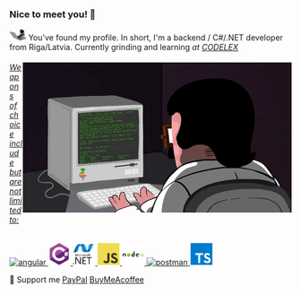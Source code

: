 ### Nice to meet you! 👋

<p></a><img src="https://github.com/Raitis-Silins/Raitis-Silins/blob/main/assets/cat.gif?raw=1" width="30vw"/> You've found my profile. In short, I'm a backend / C#/.NET developer from Riga/Latvia. Currently grinding and learning <em> at <a href="https://www.codelex.io">CODELEX</em></p>

<img align="right" alt="GIF" src="https://github.com/Raitis-Silins/Raitis-Silins/blob/main/assets/coding.gif" />

<h6 align="left">Weapons of choice include but are not limited to:</h6>
<p align="left"> <a href="https://angular.io" target="_blank" rel="noreferrer"> <img src="https://angular.io/assets/images/logos/angular/angular.svg" alt="angular" width="40" height="40"/> </a> <a href="https://www.w3schools.com/cs/" target="_blank" rel="noreferrer"> <img src="https://raw.githubusercontent.com/devicons/devicon/master/icons/csharp/csharp-original.svg" alt="csharp" width="40" height="40"/> </a> <a href="https://dotnet.microsoft.com/" target="_blank" rel="noreferrer"> <img src="https://raw.githubusercontent.com/devicons/devicon/master/icons/dot-net/dot-net-original-wordmark.svg" alt="dotnet" width="40" height="40"/> </a> <a href="https://developer.mozilla.org/en-US/docs/Web/JavaScript" target="_blank" rel="noreferrer"> <img src="https://raw.githubusercontent.com/devicons/devicon/master/icons/javascript/javascript-original.svg" alt="javascript" width="40" height="40"/> </a> <a href="https://nodejs.org" target="_blank" rel="noreferrer"> <img src="https://raw.githubusercontent.com/devicons/devicon/master/icons/nodejs/nodejs-original-wordmark.svg" alt="nodejs" width="40" height="40"/> </a> <a href="https://postman.com" target="_blank" rel="noreferrer"> <img src="https://www.vectorlogo.zone/logos/getpostman/getpostman-icon.svg" alt="postman" width="40" height="40"/> </a> <a href="https://www.typescriptlang.org/" target="_blank" rel="noreferrer"> <img src="https://raw.githubusercontent.com/devicons/devicon/master/icons/typescript/typescript-original.svg" alt="typescript" width="40" height="40"/> </a> </p>


🍋 Support me
[PayPal](https://www.paypal.com/donate/?hosted_button_id=YQP5SH9VQHNDQ)
[BuyMeAcoffee](https://www.buymeacoffee.com/Skege)

